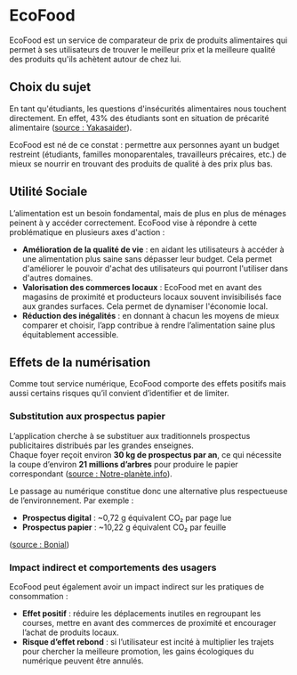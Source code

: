 # EcoFood

EcoFood est un service de comparateur de prix de produits alimentaires qui permet à ses utilisateurs de trouver le meilleur prix et la meilleure qualité des produits qu'ils achètent autour de chez lui.

## Choix du sujet
En tant qu'étudiants, les questions d'insécurités alimentaires nous touchent directement. En effet, 43% des étudiants sont en situation de précarité alimentaire ([source : Yakasaider](https://www.yakasaider.fr/article/wp-content/uploads/2023/12/CMV329.pdf)).

EcoFood est né de ce constat : permettre aux personnes ayant un budget restreint (étudiants, familles monoparentales, travailleurs précaires, etc.) de mieux se nourrir en trouvant des produits de qualité à des prix plus bas.
## Utilité Sociale
L’alimentation est un besoin fondamental, mais de plus en plus de ménages peinent à y accéder correctement. EcoFood vise à répondre à cette problématique en plusieurs axes d'action :

- **Amélioration de la qualité de vie** : en aidant les utilisateurs à accéder à une alimentation plus saine sans dépasser leur budget. Cela permet d'améliorer le pouvoir d'achat des utilisateurs qui pourront l'utiliser dans d'autres domaines.
- **Valorisation des commerces locaux** : EcoFood met en avant des magasins de proximité et producteurs locaux souvent invisibilisés face aux grandes surfaces. Cela permet de dynamiser l'économie local.
- **Réduction des inégalités** : en donnant à chacun les moyens de mieux comparer et choisir, l’app contribue à rendre l’alimentation saine plus équitablement accessible.


## Effets de la numérisation
Comme tout service numérique, EcoFood comporte des effets positifs mais aussi certains risques qu’il convient d’identifier et de limiter.  

### Substitution aux prospectus papier  
L’application cherche à se substituer aux traditionnels prospectus publicitaires distribués par les grandes enseignes.  
Chaque foyer reçoit environ **30 kg de prospectus par an**, ce qui nécessite la coupe d’environ **21 millions d’arbres** pour produire le papier correspondant ([source : Notre-planète.info](https://www.notre-planete.info/actualites/2573-prospectus-papier-publicite?utm_source=chatgpt.com)).  

Le passage au numérique constitue donc une alternative plus respectueuse de l’environnement. Par exemple :  
- **Prospectus digital** : ~0,72 g équivalent CO₂ par page lue  
- **Prospectus papier** : ~10,22 g équivalent CO₂ par feuille  

([source : Bonial](https://www.bonial.fr/info/empreinte-carbone-prospectus/?utm_source=chatgpt.com))  

### Impact indirect et comportements des usagers  
EcoFood peut également avoir un impact indirect sur les pratiques de consommation :  
- **Effet positif** : réduire les déplacements inutiles en regroupant les courses, mettre en avant des commerces de proximité et encourager l’achat de produits locaux.  
- **Risque d’effet rebond** : si l’utilisateur est incité à multiplier les trajets pour chercher la meilleure promotion, les gains écologiques du numérique peuvent être annulés.  
